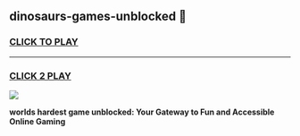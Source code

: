 
## dinosaurs-games-unblocked 👋
<h3>
<a href="https://premium.freeplayer.one?title=dinosaurs-games-unblocked&ref=14F">CLICK TO PLAY</a></h3>
<hr>

<h3>
<a href="https://premium.freeplayer.one?title=dinosaurs-games-unblocked&ref=14F">CLICK 2 PLAY</a>
  
</h3>

<a href="https://premium.freeplayer.one?title=dinosaurs-games-unblocked&ref=12F/"><img src="https://clearcache.store/games.png"></a>


**worlds hardest game unblocked: Your Gateway to Fun and Accessible Online Gaming**
